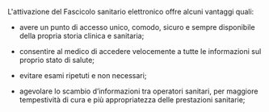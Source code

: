 L'attivazione del Fascicolo sanitario elettronico offre alcuni vantaggi quali:

-	avere un punto di accesso unico, comodo, sicuro e sempre disponibile della propria storia clinica e sanitaria;

-	consentire al medico di accedere velocemente a tutte le informazioni sul proprio stato di salute;

-	evitare esami ripetuti e non necessari;

-	agevolare lo scambio d’informazioni tra operatori sanitari, per maggiore tempestività di cura e più appropriatezza delle prestazioni sanitarie;
